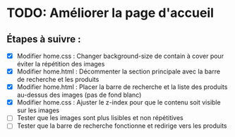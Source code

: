 # TODO: Améliorer la page d'accueil

## Étapes à suivre :
- [x] Modifier home.css : Changer background-size de contain à cover pour éviter la répétition des images
- [x] Modifier home.html : Décommenter la section principale avec la barre de recherche et les produits
- [x] Modifier home.html : Placer la barre de recherche et la liste des produits au-dessus des images (pas de fond blanc)
- [x] Modifier home.css : Ajuster le z-index pour que le contenu soit visible sur les images
- [ ] Tester que les images sont plus lisibles et non répétitives
- [ ] Tester que la barre de recherche fonctionne et redirige vers les produits
